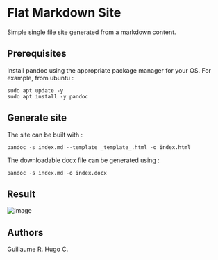 # Flat Markdown Site
Simple single file site generated from a markdown content. 

## Prerequisites
Install pandoc using the appropriate package manager for your OS. For example, from ubuntu :
```
sudo apt update -y
sudo apt install -y pandoc
```

## Generate site
The site can be built with :
```
pandoc -s index.md --template _template_.html -o index.html
```

The downloadable docx file can be generated using :
```
pandoc -s index.md -o index.docx
```

## Result


![image](https://github.com/Qawa-ls/Pipeline/assets/95877116/10e0cbd0-c036-472b-8d2c-727d5fc78dec)

## Authors
Guillaume R.
Hugo C.
